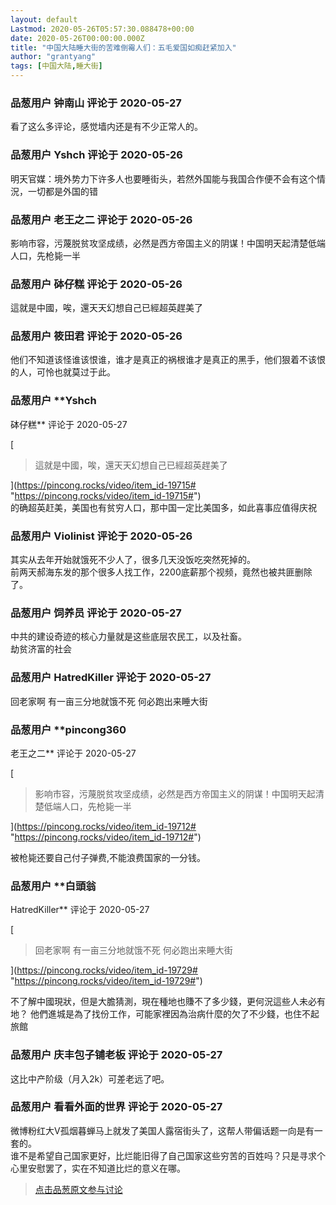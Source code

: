 ```yaml
---
layout: default
Lastmod: 2020-05-26T05:57:30.088478+00:00
date: 2020-05-26T00:00:00.000Z
title: "中国大陆睡大街的苦难倒霉人们：五毛爱国如痴赶紧加入"
author: "grantyang"
tags: [中国大陆,睡大街]
---
```




            
### 品葱用户 **钟南山** 评论于 2020-05-27
        
看了这么多评论，感觉墙内还是有不少正常人的。
        


            
### 品葱用户 **Yshch** 评论于 2020-05-26
        
明天官媒：境外势力下许多人也要睡街头，若然外国能与我国合作便不会有这个情況，一切都是外国的错
        


            
### 品葱用户 **老王之二** 评论于 2020-05-26
        
影响市容，污蔑脱贫攻坚成绩，必然是西方帝国主义的阴谋！中国明天起清楚低端人口，先枪毙一半
        


            
### 品葱用户 **砵仔糕** 评论于 2020-05-26
        
這就是中國，唉，還天天幻想自己已經超英趕美了
        


            
### 品葱用户 **筱田君** 评论于 2020-05-26
        
他们不知道该怪谁该恨谁，谁才是真正的祸根谁才是真正的黑手，他们狠着不该恨的人，可怜也就莫过于此。
        


            
### 品葱用户 **Yshch 
砵仔糕** 评论于 2020-05-27
        
[

> 這就是中國，唉，還天天幻想自己已經超英趕美了

](https://pincong.rocks/video/item_id-19715# "https://pincong.rocks/video/item_id-19715#")  
的确超英赶美，美国也有贫穷人口，那中国一定比美国多，如此喜事应值得庆祝
        


            
### 品葱用户 **Violinist** 评论于 2020-05-26
        
其实从去年开始就饿死不少人了，很多几天没饭吃突然死掉的。  
前两天郝海东发的那个很多人找工作，2200底薪那个视频，竟然也被共匪删除了。
        


            
### 品葱用户 **饲养员** 评论于 2020-05-27
        
中共的建设奇迹的核心力量就是这些底层农民工，以及社畜。  
劫贫济富的社会
        


            
### 品葱用户 **HatredKiller** 评论于 2020-05-27
        
回老家啊 有一亩三分地就饿不死 何必跑出来睡大街
        


            
### 品葱用户 **pincong360 
老王之二** 评论于 2020-05-27
        
[

> 影响市容，污蔑脱贫攻坚成绩，必然是西方帝国主义的阴谋！中国明天起清楚低端人口，先枪毙一半

](https://pincong.rocks/video/item_id-19712# "https://pincong.rocks/video/item_id-19712#")  
  
被枪毙还要自己付子弹费,不能浪费国家的一分钱。
        


            
### 品葱用户 **白頭翁 
HatredKiller** 评论于 2020-05-27
        
[

> 回老家啊 有一亩三分地就饿不死 何必跑出来睡大街

](https://pincong.rocks/video/item_id-19729# "https://pincong.rocks/video/item_id-19729#")  
  
不了解中國現狀，但是大膽猜測，現在種地也賺不了多少錢，更何況這些人未必有地？ 他們進城是為了找份工作，可能家裡因為治病什麼的欠了不少錢，也住不起旅館
        


            
### 品葱用户 **庆丰包子铺老板** 评论于 2020-05-27
        
这比中产阶级（月入2k）可差老远了吧。
        


            
### 品葱用户 **看看外面的世界** 评论于 2020-05-27
        
微博粉红大V孤烟暮蝉马上就发了美国人露宿街头了，这帮人带偏话题一向是有一套的。  
谁不是希望自己国家更好，比烂能旧得了自己国家这些穷苦的百姓吗？只是寻求个心里安慰罢了，实在不知道比烂的意义在哪。
        






> [点击品葱原文参与讨论](https://pincong.rocks/video/2151)

